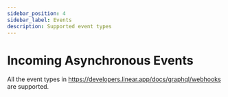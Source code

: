 ```yaml
---
sidebar_position: 4
sidebar_label: Events
description: Supported event types
---
```


# Incoming Asynchronous Events

All the event types in https://developers.linear.app/docs/graphql/webhooks are supported.
